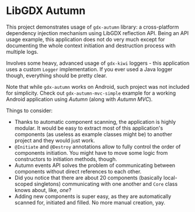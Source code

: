 # LibGDX Autumn

This project demonstrates usage of `gdx-autumn` library: a cross-platform dependency injection mechanism using LibGDX reflection API. Being an API usage example, this application does not do very much except for documenting the whole context initiation and destruction process with multiple logs.

Involves some heavy, advanced usage of `gdx-kiwi` loggers - this application uses a custom `Logger` implementation. If you ever used a Java logger though, everything should be pretty clear.

Note that while `gdx-autumn` works on Android, such project was not included for simplicity. Check out `gdx-autumn-mvc-simple` example for a working Android application using *Autumn* (along with *Autumn MVC*).

Things to consider:

- Thanks to automatic component scanning, the application is highly modular. It would be easy to extract most of this application's components (as useless as example classes might be) to another project and they would just work.
- `@Initiate` and `@Destroy` annotations allow to fully control the order of components initiation. You might have to move some logic from constructors to initiation methods, though.
- Autumn events API solves the problem of communicating between components without direct references to each other.
- Did you notice that there are about 20 components (basically local-scoped singletons) communicating with one another and `Core` class knows about, like, *one*?
- Adding new components is super easy, as they are automatically scanned for, initiated and filled. No more manual creation, yay.
